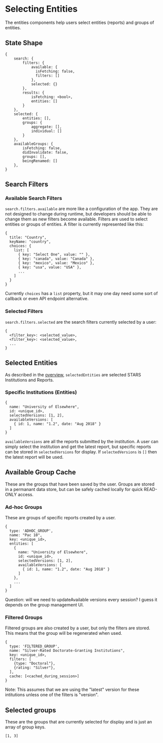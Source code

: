 # Selecting Entities

The entities components help users select entities (reports)
and groups of entities.

## State Shape
    
    {
        search: {
            filters: {
                available: {
                  isFetching: false,
                  filters: []
                },
                selected: {}
            },
            results: {
                isFetching: <bool>,
                entities: []
            }
        },
        selected: {
            entities: [],
            groups: {
                aggregate: [],
                individual: []
            }
        },
        availableGroups: {
            isFetching: false,
            didInvalidate: false,
            groups: [],
            beingRenamed: []
        },
    }

## Search Filters

### Available Search Filters

`search.filters.available` are more like a configuration of the app.
They are not designed to change during runtime, but developers should
be able to change them as new filters become available. Filters are used
to select entities or groups of entities. A filter is currently
represented like this:

    {
      title: "Country",
      keyName: "country",
      choices: {
        list: [
          { key: "Select One", value: "" },
          { key: "canada", value: "Canada" },
          { key: "mexico", value: "Mexico" },
          { key: "usa", value: "USA" },
          ...
        ]
      }
    }

Currently `choices` has a `list` property, but it may one day need
some sort of callback or even API endpoint alternative.

### Selected Filters

`search.filters.selected` are the search filters currently selected by a user:

    {
      <filter_key>: <selected_value>,
      <filter_key>: <selected_value>,
      ...
    }

## Selected Entities

As described in the [overview](Overview.md), `selectedEntities` are
selected STARS Institutions and Reports.

### Specific Institutions (Entities)

    {
      name: "University of Elsewhere",
      id: <unique_id>,
      selectedVersions: [1, 2],
      availableVersions: [
        { id: 1, name: "1.2", date: "Aug 2018" }
      ]
    }

`availableVersions` are all the reports submitted by the institution.
A user can simply select the institution and get the latest report,
but specific reports can be stored in `selectedVersions` for display.
If `selectedVersions` is `[]` then the latest report will be used.

## Available Group Cache

These are the groups that have been saved by the user.
Groups are stored in a permanant data store, but can be safely cached
locally for quick READ-ONLY access.

### Ad-hoc Groups

These are groups of specific reports created by a user.

    {
      type: 'ADHOC_GROUP',
      name: "Pac 10",
      key: <unique_id>,
      entities: [
        {
          name: "University of Elsewhere",
          id: <unique_id>,
          selectedVersions: [1, 2],
          availableVersions: [
            { id: 1, name: "1.2", date: "Aug 2018" }
          ]
        },
        ...
      ]
    }

Question: will we need to updateAvailable versions every session?
I guess it depends on the group management UI.

### Filtered Groups

Filtered groups are also created by a user, but only the filters are
stored. This means that the group will be regenerated when used.

    {
      type: 'FILTERED_GROUP',
      name: "Silver-Rated Doctorate-Granting Institutions",
      key: <unique_id>,
      filters: [
        {type: "Doctoral"},
        {rating: "Silver"},
      ],
      cache: [<cached_during_session>]
    }
  
Note: This assumes that we are using the "latest" version for
these intitutions unless one of the filters is "version".

## Selected groups

These are the groups that are currently selected for display and
is just an array of group keys.

    [1, 3]
